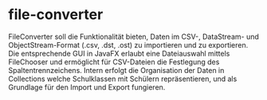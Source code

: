 # file-converter

FileConverter soll die Funktionalität bieten, Daten im CSV-, DataStream- und ObjectStream-Format (.csv, .dst, .ost) zu importieren und zu exportieren. Die entsprechende GUI in JavaFX erlaubt eine Dateiauswahl mittels FileChooser und ermöglicht für CSV-Dateien die Festlegung des Spaltentrennzeichens. Intern erfolgt die Organisation der Daten in Collections welche Schulklassen mit Schülern repräsentieren, und als Grundlage für den Import und Export fungieren.
